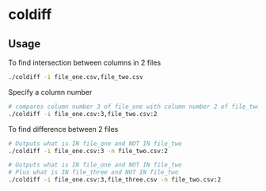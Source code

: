 # coldiff
## Usage
To find intersection between columns in 2 files
```bash
./coldiff -i file_one.csv,file_two.csv
```

Specify a column number
```bash
# compares column number 3 of file_one with column number 2 of file_two
./coldiff -i file_one.csv:3,file_two.csv:2
```

To find difference between 2 files
```bash
# Outputs what is IN file_one and NOT IN file_two
./coldiff -i file_one.csv:3 -n file_two.csv:2

# Outputs what is IN file_one and NOT IN file_two
# Plus what is IN file_three and NOT IN file_two
./coldiff -i file_one.csv:3,file_three.csv -n file_two.csv:2
```
